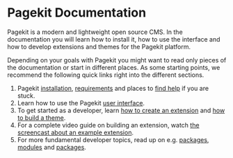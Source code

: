 # Pagekit Documentation

<p class="uk-article-lead">Pagekit is a modern and lightweight open source CMS. In the documentation you will learn how to install it, how to use the interface and how to develop extensions and themes for the Pagekit platform.</p>

Depending on your goals with Pagekit you might want to read only pieces of the documentation or start in different places. As some starting points, we recommend the following quick links right into the different sections.

1. Pagekit [installation](installation.md), [requirements](requirements.md) and places to [find help](../getting-started/getting-help.md) if you are stuck.
2. Learn how to use the Pagekit [user interface](../user-interface/dashboard.md).
3. To get started as a developer, learn [how to create an extension](../tutorials/extension.md) and [how to build a theme](../tutorials/theme.md).
4. For a complete video guide on building an extension, watch [the screencast about an example extension](../tutorials/extension.md).
5. For more fundamental developer topics, read up on e.g. [packages](../developer/packages.md), [modules](../developer/packages.md) and [packages](../developer/routing.md).
